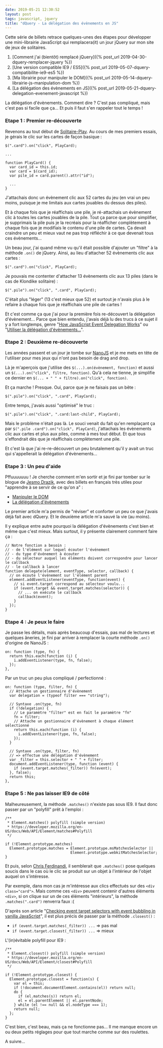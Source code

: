 ```yaml
---
date: 2019-05-21 12:30:52
layout: post
tags: javascript, jquery
title: "dQuery - La délégation des évènements en JS"
---
```


Cette série de billets retrace quelques-unes des étapes pour développer une
mini-librairie JavaScript qui remplacera(it) un jour jQuery sur mon site de jeux
de solitaires.

1. [Comment j'ai (bientôt) remplacé jQuery]({% post_url 2019-04-30-dquery-remplacer-jquery %})
2. [Une version compatible IE9 / ES5]({% post_url 2019-05-07-dquery-compatibilite-ie9-es5 %})
3. [Ma librairie pour manipuler le DOM]({% post_url 2019-05-14-dquery-librairie-js-manipulation-dom %})
4. [La délégation des évènements en JS]({% post_url 2019-05-21-dquery-delegation-evenement-javascript %})

La délégation d'évènements. Comment dire ? C'est pas compliqué, mais c'est pas
si facile que ça... Et puis il faut s'en rappeler tout le temps !


### Etape 1 : Premier re-découverte

Revenons au tout début de [Solitaire-Play](https://www.solitaire-play.com/).
Au cours de mes premiers essais, je gérais le clic sur les cartes de façon
basique :

```
$(".card").on("click", PlayCard);

...

function PlayCard() {
  var card_id = this.id;
  var card = $(card_id);
  var pile_id = card.parent().attr("id");

  ...
}
```

J'attachais donc un évènement clic aux 52 cartes du jeu (en vrai un peu moins,
puisque je me limitais aux cartes jouables du dessus des piles).

Et à chaque fois que je réaffichais une pile, je ré-attachais un évènement clic
à toutes les cartes jouables de la pile. Tout ça parce que pour simplifier, je
supprimais la pile puis je la recréais pour la réafficher complètement à chaque
fois que je modifiais le contenu d'une pile de cartes. Ça devait craindre un peu
et mieux vaut ne pas trop réfléchir à ce que devenait tous ces évènements...

Un beau jour, j'ai quand même vu qu'il était possible d'ajouter un "filtre" à
la méthode `.on()` de jQuery. Ainsi, au lieu d'attacher 52 évènements clic aux
cartes :

```
$(".card").on("click", PlayCard);
```

Je pouvais me contenter d'attacher 13 évènements clic aux 13 piles (dans le cas
de Klondike solitaire) :

```
$(".pile").on("click", ".card", PlayCard);
```

C'était plus "léger" (13 c'est mieux que 52) et surtout je n'avais plus à le
refaire à chaque fois que je réaffichais une pile de cartes !

Et c'est comme ça que j'ai pour la première fois re-découvert la délégation
d'évènement... Parce que bien entendu, j'avais déjà lu des trucs à ce sujet il
y a fort longtemps, genre "[How JavaScript Event Delegation Works](https://davidwalsh.name/event-delegate)"
ou "[Utiliser la délégation d'évènements...](https://delicious-insights.com/fr/articles/dix-bonnes-pratiques-javascript/#4-utiliser-la-d-l-gation-d-v-nements-plut-t-que-des-tas-de-gestionnaires-troits)".


### Etape 2 : Deuxième re-découverte

Les années passent et un jour je tombe sur
[NanoJS](https://github.com/vladocar/nanoJS/) et je me mets en tête de
l'utiliser pour mes jeux qui n'ont pas besoin de drag and drop.

Là je m'aperçois que j'utilise des `$(...).on(évènement, fonction)` et aussi un
`$(...).on("click", filtre, fonction)`. Qu'à cela ne tienne, je simplifie ce
dernier en `$(... + " " + filtre).on("click", fonction)`.

Et ça marche ! Presque. Oui, parce que je ne faisais pas un bête :

```
$(".pile").on("click", ".card", PlayCard);
```

Entre temps, j'avais aussi "optimisé" le truc :

```
$(".pile").on("click", ".card:last-child", PlayCard);
```

Mais le problème n'était pas là. Le souci venait du fait qu'en remplaçant ça
par `$(".pile .card").on("click", PlayCard)`, j'attachais les évènements clic
aux cartes et plus aux piles, comme à mes tout début. Et que tous s'effondrait
dès que je réaffichais complètement une pile.

Et c'est là que j'ai re-re-découvert un peu brutalement qu'il y avait un truc
qui s'appellerait la délégation d'évènements...


### Etape 3 : Un peu d'aide

Pffuuuuuuu ! Je cherche comment m'en sortir et je fini par tomber sur le blogue
de [Jesmo Drazik](http://jesmodrazik.fr/), avec des billets en français très
utiles pour "apprendre à se servir de ce qu'on a" :

* [Manipuler le DOM](http://jesmodrazik.fr/article/apprendre-a-se-servir-de-ce-quon-a-manipuler-dom/)
* [La délégation d'évènements](http://jesmodrazik.fr/article/apprendre-a-se-servir-de-ce-quon-a-event-delegation/)

Le premier article m'a permis de "réviser" et conforter un peu ce que j'avais
déjà fait avec dQuery. Et le deuxième article m'a sauvé la vie (au moins).

Il y explique entre autre pourquoi la délégation d'évènements c'est bien et même
que c'est mieux. Mais surtout, il y présente clairement comment faire ça :

```
// Notre fonction a besoin :
// - de l'élément sur lequel écouter l'événement
// - du type d'événement à écouter
// - du sélecteur auquel les éléments doivent correspondre pour lancer le callback
// - le callback à lancer
function delegate(element, eventType, selector, callback) {
  // on écoute l'événement sur l'élément parent
  element.addEventListener(eventType, function(event) {
    // si event.target correspond au sélecteur voulu...
    if (event.target && event.target.matches(selector)) {
      // ... on exécute le callback
      callback(event);
    }
  });
}
```


### Etape 4 : Je peux le faire

Je passe les détails, mais après beaucoup d'essais, pas mal de lectures et
quelques âneries, je fini par arriver à remplacer la courte méthode `.on()`
d'origine de NanoJS :

```
on: function (type, fn) {
  return this.each(function (i) {
    i.addEventListener(type, fn, false);
  });
},
```

Par un truc un peu plus compliqué / perfectionné :

```
on: function (type, filter, fn) {
  // Attache un gestionnaire d'évènement
  var delegation = (typeof filter === "string");

  // Syntaxe .on(type, fn)
  if (!delegation) {
    // Le paramètre "filter" est en fait le paramètre "fn"
    fn = filter;
    // Attache un gestionnaire d'évènement à chaque élément sélectionné
    return this.each(function (i) {
      i.addEventListener(type, fn, false);
    });
  }

  // Syntaxe .on(type, filter, fn)
  // => effectue une délégation d'évènement
  var _filter = this.selector + " " + filter;
  document.addEventListener(type, function (event) {
    if (event.target.matches(_filter)) fn(event);
  }, false);
  return this;
},
```


### Etape 5 : Ne pas laisser IE9 de côté

Malheureusement, la méthode `.matches()` n'existe pas sous IE9. Il faut donc
passer par un "polyfill" prêt à l'emploi :

```
/**
 * Element.matches() polyfill (simple version)
 * https://developer.mozilla.org/en-US/docs/Web/API/Element/matches#Polyfill
 */

if (!Element.prototype.matches)
  Element.prototype.matches = Element.prototype.msMatchesSelector ||
                              Element.prototype.webkitMatchesSelector;
}
```

Et puis, selon [Chris Ferdinandi](https://gomakethings.com/), il semblerait que
`.matches()` pose quelques soucis dans le cas où le clic se produit sur un objet
à l'intérieur de l'objet auquel on s'intéresse.

Par exemple, dans mon cas je m'intéresse aux clics effectués sur des `<div
class="card">`. Mais comme ces `<div>` peuvent contenir d'autres éléments
`<div>`, si on clique sur un de ces éléments "intérieurs", la méthode
`.matches(".card")` renverra faux :(

D'après son article "[Checking event target selectors with event bubbling in vanilla
JavaScript](https://gomakethings.com/checking-event-target-selectors-with-event-bubbling-in-vanilla-javascript/)",
il est plus précis de passer par la méthode `.closest()` :

* `if (event.target.matches(_filter)) ...` => pas mal
* `if (event.target.closest(_filter)) ...` => mieux

L'(in)évitable polyfill pour IE9 :

```
/**
 * Element.closest() polyfill (simple version)
 * https://developer.mozilla.org/en-US/docs/Web/API/Element/closest#Polyfill
 */

if (!Element.prototype.closest) {
  Element.prototype.closest = function(s) {
    var el = this;
    if (!document.documentElement.contains(el)) return null;
    do {
      if (el.matches(s)) return el;
      el = el.parentElement || el.parentNode;
    } while (el !== null && el.nodeType === 1);
    return null;
  };
}
```

C'est bien, c'est beau, mais ça ne fonctionne pas... Il me manque encore un ou
deux petits réglages pour que tout marche comme sur des roulettes.

A suivre...
